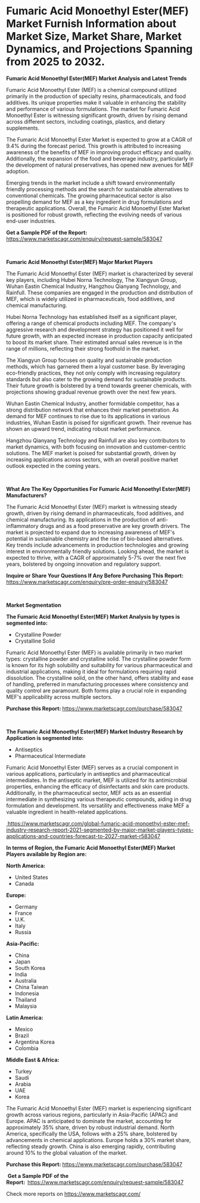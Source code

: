<p><h1>Fumaric Acid Monoethyl Ester(MEF) Market Furnish Information about Market Size, Market Share, Market Dynamics, and Projections Spanning from 2025 to 2032.</h1></p><p><strong>Fumaric Acid Monoethyl Ester(MEF) Market Analysis and Latest Trends</strong></p>
<p><p>Fumaric Acid Monoethyl Ester (MEF) is a chemical compound utilized primarily in the production of specialty resins, pharmaceuticals, and food additives. Its unique properties make it valuable in enhancing the stability and performance of various formulations. The market for Fumaric Acid Monoethyl Ester is witnessing significant growth, driven by rising demand across different sectors, including coatings, plastics, and dietary supplements.</p><p>The Fumaric Acid Monoethyl Ester Market is expected to grow at a CAGR of 9.4% during the forecast period. This growth is attributed to increasing awareness of the benefits of MEF in improving product efficacy and quality. Additionally, the expansion of the food and beverage industry, particularly in the development of natural preservatives, has opened new avenues for MEF adoption. </p><p>Emerging trends in the market include a shift toward environmentally friendly processing methods and the search for sustainable alternatives to conventional chemicals. The growing pharmaceutical sector is also propelling demand for MEF as a key ingredient in drug formulations and therapeutic applications. Overall, the Fumaric Acid Monoethyl Ester Market is positioned for robust growth, reflecting the evolving needs of various end-user industries.</p></p>
<p><strong>Get a Sample PDF of the Report:&nbsp;</strong> <a href="https://www.marketscagr.com/enquiry/request-sample/583047?utm_campaign=2383&utm_medium=2&utm_source=Github&utm_content=ia&utm_term=23032025&utm_id=fumaric-acid-monoethyl-estermef">https://www.marketscagr.com/enquiry/request-sample/583047</a></p>
<p>&nbsp;</p>
<p><strong>Fumaric Acid Monoethyl Ester(MEF) Major Market Players</strong></p>
<p><p>The Fumaric Acid Monoethyl Ester (MEF) market is characterized by several key players, including Hubei Norna Technology, The Xiangyun Group, Wuhan Eastin Chemical Industry, Hangzhou Qianyang Technology, and Rainfull. These companies are engaged in the production and distribution of MEF, which is widely utilized in pharmaceuticals, food additives, and chemical manufacturing.</p><p>Hubei Norna Technology has established itself as a significant player, offering a range of chemical products including MEF. The company's aggressive research and development strategy has positioned it well for future growth, with an expected increase in production capacity anticipated to boost its market share. Their estimated annual sales revenue is in the range of millions, reflecting their strong foothold in the market.</p><p>The Xiangyun Group focuses on quality and sustainable production methods, which has garnered them a loyal customer base. By leveraging eco-friendly practices, they not only comply with increasing regulatory standards but also cater to the growing demand for sustainable products. Their future growth is bolstered by a trend towards greener chemicals, with projections showing gradual revenue growth over the next few years.</p><p>Wuhan Eastin Chemical Industry, another formidable competitor, has a strong distribution network that enhances their market penetration. As demand for MEF continues to rise due to its applications in various industries, Wuhan Eastin is poised for significant growth. Their revenue has shown an upward trend, indicating robust market performance.</p><p>Hangzhou Qianyang Technology and Rainfull are also key contributors to market dynamics, with both focusing on innovation and customer-centric solutions. The MEF market is poised for substantial growth, driven by increasing applications across sectors, with an overall positive market outlook expected in the coming years.</p></p>
<p>&nbsp;</p>
<p><strong>What Are The Key Opportunities For Fumaric Acid Monoethyl Ester(MEF) Manufacturers?</strong></p>
<p><p>The Fumaric Acid Monoethyl Ester (MEF) market is witnessing steady growth, driven by rising demand in pharmaceuticals, food additives, and chemical manufacturing. Its applications in the production of anti-inflammatory drugs and as a food preservative are key growth drivers. The market is projected to expand due to increasing awareness of MEF's potential in sustainable chemistry and the rise of bio-based alternatives. Key trends include advancements in production technologies and growing interest in environmentally friendly solutions. Looking ahead, the market is expected to thrive, with a CAGR of approximately 5-7% over the next five years, bolstered by ongoing innovation and regulatory support.</p></p>
<p><strong>Inquire or Share Your Questions If Any Before Purchasing This Report:</strong> <a href="https://www.marketscagr.com/enquiry/pre-order-enquiry/583047?utm_campaign=2383&utm_medium=2&utm_source=Github&utm_content=ia&utm_term=23032025&utm_id=fumaric-acid-monoethyl-estermef">https://www.marketscagr.com/enquiry/pre-order-enquiry/583047</a></p>
<p>&nbsp;</p>
<p><strong>Market Segmentation</strong></p>
<p><strong>The Fumaric Acid Monoethyl Ester(MEF) Market Analysis by types is segmented into:</strong></p>
<p><ul><li>Crystalline Powder</li><li>Crystalline Solid</li></ul></p>
<p><p>Fumaric Acid Monoethyl Ester (MEF) is available primarily in two market types: crystalline powder and crystalline solid. The crystalline powder form is known for its high solubility and suitability for various pharmaceutical and industrial applications, making it ideal for formulations requiring rapid dissolution. The crystalline solid, on the other hand, offers stability and ease of handling, preferred in manufacturing processes where consistency and quality control are paramount. Both forms play a crucial role in expanding MEF's applicability across multiple sectors.</p></p>
<p><strong>Purchase this Report:&nbsp;</strong><a href="https://www.marketscagr.com/purchase/583047?utm_campaign=2383&utm_medium=2&utm_source=Github&utm_content=ia&utm_term=23032025&utm_id=fumaric-acid-monoethyl-estermef">https://www.marketscagr.com/purchase/583047</a></p>
<p>&nbsp;</p>
<p><strong>The Fumaric Acid Monoethyl Ester(MEF) Market Industry Research by Application is segmented into:</strong></p>
<p><ul><li>Antiseptics</li><li>Pharmaceutical Intermediate</li></ul></p>
<p><p>Fumaric Acid Monoethyl Ester (MEF) serves as a crucial component in various applications, particularly in antiseptics and pharmaceutical intermediates. In the antiseptic market, MEF is utilized for its antimicrobial properties, enhancing the efficacy of disinfectants and skin care products. Additionally, in the pharmaceutical sector, MEF acts as an essential intermediate in synthesizing various therapeutic compounds, aiding in drug formulation and development. Its versatility and effectiveness make MEF a valuable ingredient in health-related applications.</p></p>
<p><a href="https://www.marketscagr.com/global-fumaric-acid-monoethyl-ester-mef-industry-research-report-2021-segmented-by-major-market-players-types-applications-and-countries-forecast-to-2027-market-r583047?utm_campaign=2383&utm_medium=2&utm_source=Github&utm_content=ia&utm_term=23032025&utm_id=fumaric-acid-monoethyl-estermef">&nbsp;https://www.marketscagr.com/global-fumaric-acid-monoethyl-ester-mef-industry-research-report-2021-segmented-by-major-market-players-types-applications-and-countries-forecast-to-2027-market-r583047</a></p>
<p><strong>In terms of Region, the Fumaric Acid Monoethyl Ester(MEF) Market Players available by Region are:</strong></p>
<p>
    <p> <strong> North America: </strong>
        <ul>
            <li>United States</li>
            <li>Canada</li>
        </ul>
        </p> 
    <p> <strong> Europe: </strong>
        <ul>
            <li>Germany</li>
            <li>France</li>
            <li>U.K.</li>
            <li>Italy</li>
            <li>Russia</li>
        </ul>
        </p> 
    <p> <strong> Asia-Pacific: </strong>
        <ul>
            <li>China</li>
            <li>Japan</li>
            <li>South Korea</li>
            <li>India</li>
            <li>Australia</li>
            <li>China Taiwan</li>
            <li>Indonesia</li>
            <li>Thailand</li>
            <li>Malaysia</li>
        </ul>
        </p> 
    <p> <strong> Latin America: </strong>
        <ul>
            <li>Mexico</li>
            <li>Brazil</li>
            <li>Argentina Korea</li>
            <li>Colombia</li>
        </ul>
        </p> 
    <p> <strong> Middle East & Africa: </strong>
        <ul>
            <li>Turkey</li>
            <li>Saudi</li>
            <li>Arabia</li>
            <li>UAE</li>
            <li>Korea</li>
        </ul>
    </p>
    </p>
<p><p>The Fumaric Acid Monoethyl Ester (MEF) market is experiencing significant growth across various regions, particularly in Asia-Pacific (APAC) and Europe. APAC is anticipated to dominate the market, accounting for approximately 35% share, driven by robust industrial demand. North America, specifically the USA, follows with a 25% share, bolstered by advancements in chemical applications. Europe holds a 30% market share, reflecting steady growth. China is also emerging rapidly, contributing around 10% to the global valuation of the market.</p></p>
<p><strong>Purchase this Report: </strong><a href="https://www.marketscagr.com/purchase/583047?utm_campaign=2383&utm_medium=2&utm_source=Github&utm_content=ia&utm_term=23032025&utm_id=fumaric-acid-monoethyl-estermef">https://www.marketscagr.com/purchase/583047</a></p>
<p>&nbsp;<strong>Get a Sample PDF of the Report:&nbsp;&nbsp;</strong><a href="https://www.marketscagr.com/enquiry/request-sample/583047?utm_campaign=2383&utm_medium=2&utm_source=Github&utm_content=ia&utm_term=23032025&utm_id=fumaric-acid-monoethyl-estermef">https://www.marketscagr.com/enquiry/request-sample/583047</a></p>
<p><strong></strong></p>
<p>Check more reports on <a href="https://www.marketscagr.com/?utm_campaign=2383&utm_medium=2&utm_source=Github&utm_content=ia&utm_term=23032025&utm_id=fumaric-acid-monoethyl-estermef">https://www.marketscagr.com/</a></p>